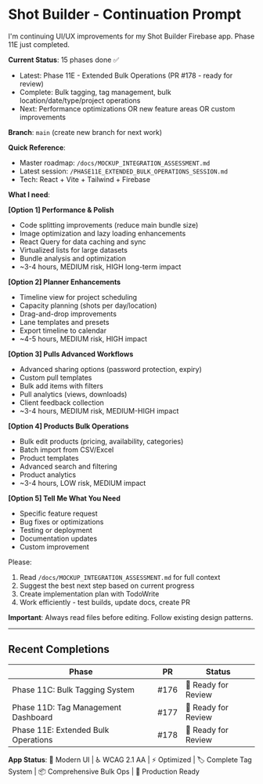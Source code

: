 # Shot Builder - Continuation Prompt

I'm continuing UI/UX improvements for my Shot Builder Firebase app. Phase 11E just completed.

**Current Status**: 15 phases done ✅
- Latest: Phase 11E - Extended Bulk Operations (PR #178 - ready for review)
- Complete: Bulk tagging, tag management, bulk location/date/type/project operations
- Next: Performance optimizations OR new feature areas OR custom improvements

**Branch**: `main` (create new branch for next work)

**Quick Reference**:
- Master roadmap: `/docs/MOCKUP_INTEGRATION_ASSESSMENT.md`
- Latest session: `/PHASE11E_EXTENDED_BULK_OPERATIONS_SESSION.md`
- Tech: React + Vite + Tailwind + Firebase

**What I need**:

**[Option 1] Performance & Polish**
- Code splitting improvements (reduce main bundle size)
- Image optimization and lazy loading enhancements
- React Query for data caching and sync
- Virtualized lists for large datasets
- Bundle analysis and optimization
- ~3-4 hours, MEDIUM risk, HIGH long-term impact

**[Option 2] Planner Enhancements**
- Timeline view for project scheduling
- Capacity planning (shots per day/location)
- Drag-and-drop improvements
- Lane templates and presets
- Export timeline to calendar
- ~4-5 hours, MEDIUM risk, HIGH impact

**[Option 3] Pulls Advanced Workflows**
- Advanced sharing options (password protection, expiry)
- Custom pull templates
- Bulk add items with filters
- Pull analytics (views, downloads)
- Client feedback collection
- ~3-4 hours, MEDIUM risk, MEDIUM-HIGH impact

**[Option 4] Products Bulk Operations**
- Bulk edit products (pricing, availability, categories)
- Batch import from CSV/Excel
- Product templates
- Advanced search and filtering
- Product analytics
- ~3-4 hours, LOW risk, MEDIUM impact

**[Option 5] Tell Me What You Need**
- Specific feature request
- Bug fixes or optimizations
- Testing or deployment
- Documentation updates
- Custom improvement

Please:
1. Read `/docs/MOCKUP_INTEGRATION_ASSESSMENT.md` for full context
2. Suggest the best next step based on current progress
3. Create implementation plan with TodoWrite
4. Work efficiently - test builds, update docs, create PR

**Important**: Always read files before editing. Follow existing design patterns.

---

## Recent Completions

| Phase | PR | Status |
|-------|-----|--------|
| Phase 11C: Bulk Tagging System | #176 | 🔄 Ready for Review |
| Phase 11D: Tag Management Dashboard | #177 | 🔄 Ready for Review |
| Phase 11E: Extended Bulk Operations | #178 | 🔄 Ready for Review |

**App Status**: 🎨 Modern UI | ♿ WCAG 2.1 AA | ⚡ Optimized | 🏷️ Complete Tag System | 📦 Comprehensive Bulk Ops | 🚀 Production Ready
